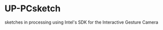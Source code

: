 UP-PCsketch
===========

sketches in processing using Intel's SDK for the Interactive Gesture Camera

